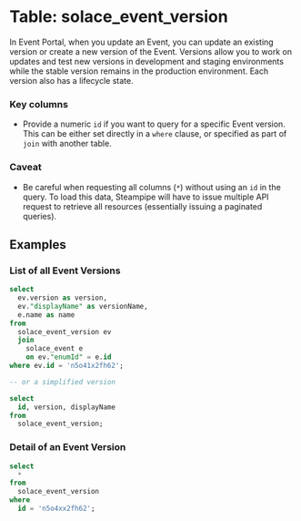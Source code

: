 # Table: solace_event_version

In Event Portal, when you update an Event, you can update an existing version or create a new version of the Event. Versions allow you to work on updates and test new versions in development and staging environments while the stable version remains in the production environment. Each version also has a lifecycle state. 

### Key columns
- Provide a numeric `id` if you want to query for a specific Event version. This can be either set directly in a `where` clause, or specified as part of `join` with another table.

### Caveat
- Be careful when requesting all columns (`*`) without using an `id` in the query. To load this data, Steampipe will have to issue multiple API request to retrieve all resources (essentially issuing a paginated queries).

## Examples

### List of all Event Versions

```sql
select
  ev.version as version,
  ev."displayName" as versionName,
  e.name as name
from
  solace_event_version ev
  join
    solace_event e
    on ev."enumId" = e.id
where ev.id = 'n5o41x2fh62';

-- or a simplified version

select
  id, version, displayName
from
  solace_event_version;
```

### Detail of an Event Version

```sql
select
  *
from
  solace_event_version
where
  id = 'n5o4xx2fh62';
```
